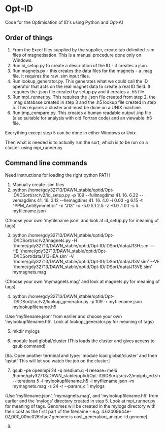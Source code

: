 # Opt-ID
Code for the Optimisation of ID's using Python and Opt-AI

## Order of things
  1. From the Excel files supplied by the supplier, create tab delimited .sim files of magnetisation. This is a manual procedure done only on Windows.
  2. Run id_setup.py to create a description of the ID - it creates a json.
  3. Run magnets.py - this creates the data files for the magnets - a .mag file. It requires the raw .sim input files.
  4. Run lookup_generator.py. This generates what we could call the ID operator that acts on the real magnet data to create a real ID field. It requires the .json file created by setup.py and it creates a .h5 file
  5. Run mpi_runner.py. This requires the .json file created from step 2, the .mag database created in step 3 and the .h5 lookup file created in step 5. This requires a cluster and must be done on a UNIX machine.
  6. Run tmp_compare.py. This creates a human readable output .inp file (also suitable for analysis with old Fortran code) and an viewable .h5 file.

Everything except step 5 can be done in either Windows or Unix.

Then what is needed is to actually run the sort, which is to be run on a cluster. using mpi_runner.py 

## Command line commands
Need instructions for loading the right python PATH

  1. Manually create .sim files
  2. python /home/gdy32713/DAWN_stable/optid/Opt-ID/IDSort/src/v2/id_setup.py -p 109 --fullmagdims 41. 16. 6.22 --vemagdims 41. 16. 3.12 --hemagdims 41. 16. 4.0 -i 0.03 -g 6.15 -t "PPM_AntiSymmetric" -n "J13" -x -5.0  5.1  2.5 -z -0.0 .1 0.1 -s 5 myfilename.json

  (Choose your own 'myfilename.json' and look at id_setup.py for meaning of tags)
  
  3. python /home/gdy32713/DAWN_stable/optid/Opt-ID/IDSort/src/v2/magnets.py -H '/home/gdy32713/DAWN_stable/optid/Opt-ID/IDSort/data/J13H.sim' --HE '/home/gdy32713/DAWN_stable/optid/Opt-ID/IDSort/data/J13HEA.sim' -V '/home/gdy32713/DAWN_stable/optid/Opt-ID/IDSort/data/J13V.sim' --VE '/home/gdy32713/DAWN_stable/optid/Opt-ID/IDSort/data/J13VE.sim' mymagnets.mag

  (Choose your own 'mymagnets.mag' and look at magnets.py for meaning of tags)
  
  4. python /home/gdy32713/DAWN_stable/optid/Opt-ID/IDSort/src/v2/lookup_generator.py -p 109 -r myfilename.json mylookupfilename.h5

  (Use 'myfilename.json' from earlier and choose your own 'mylookupfilename.h5'. Look at lookup_generator.py for meaning of tags)
  
  5. mkdir mylogs
  
  6. module load global/cluster
  (This loads the cluster and gives access to qsub command)
  
  [6a. Open another terminal and type: 'module load global/cluster' and then 'qstat' This will let you watch the job on the cluster]
  
  7. qsub -pe openmpi 24 -q medium.q -l release=rhel6 /home/gdy32713/DAWN_stable/optid/Opt-ID/IDSort/src/v2/mpijob_ed.sh --iterations 5 -l mylookupfilename.h5 -i myfilename.json -m mymagnets.mag -s 24 -r --param_c 1 mylogs

  (Use 'myfilename.json', 'mymagnets.mag', and 'mylookupfilename.h5' from earlier and the 'mylogs' directory created in step 5.  Look at mpi_runner.py for meaning of tags. Genomes will be created in the mylogs directory with their cost as the first part of the filename - e.g. 4.62409644e-07_000_00bc026cfae7.genome is cost_generation_unique-id.genome)
  
  8. 
  
